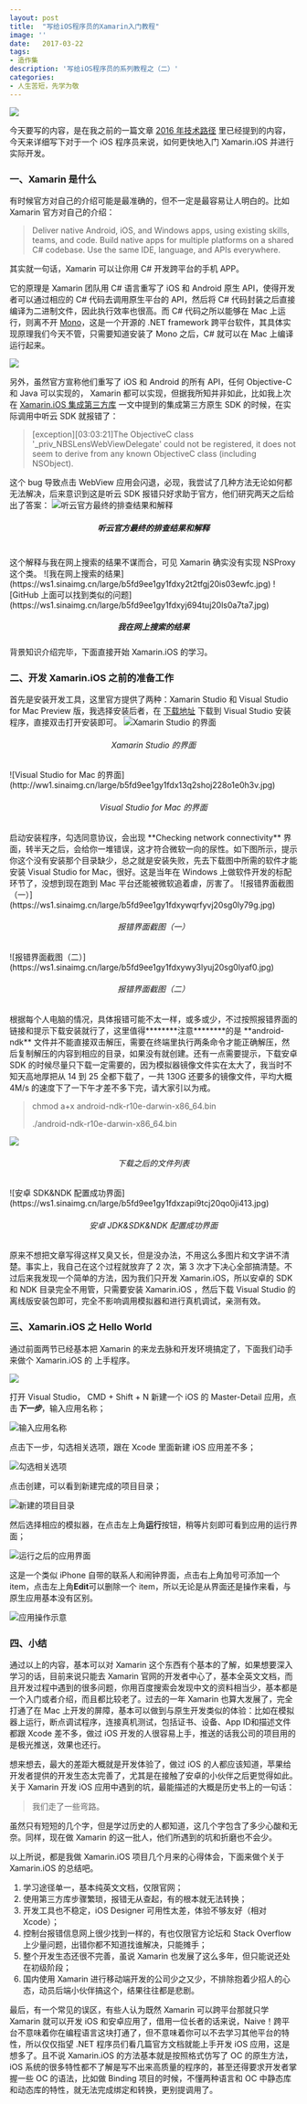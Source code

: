 ```yaml
---
layout: post
title:  "写给iOS程序员的Xamarin入门教程"
image: ''
date:   2017-03-22
tags:
- 造作集
description: '写给iOS程序员的系列教程之（二）'
categories:
- 人生苦短，先学为敬 
---
```


![](http://ww1.sinaimg.cn/large/b5fd9ee1gy1fdy9cq46rbj21w80uqnis.jpg)

今天要写的内容，是在我之前的一篇文章 [2016 年技术路径](http://pangxiangxiang.com/tech-path-of-2016/) 里已经提到的内容，今天来详细写下对于一个 iOS 程序员来说，如何更快地入门 Xamarin.iOS 并进行实际开发。

### 一、Xamarin 是什么

有时候官方对自己的介绍可能是最准确的，但不一定是最容易让人明白的。比如 Xamarin 官方对自己的介绍：

> Deliver native Android, iOS, and Windows apps, using existing skills, teams, and code.
Build native apps for multiple platforms on a shared C# codebase. Use the same IDE, language, and APIs everywhere.

其实就一句话，Xamarin 可以让你用 C# 开发跨平台的手机 APP。

它的原理是 Xamarin 团队用 C# 语言重写了 iOS 和 Android 原生 API，使得开发者可以通过相应的 C# 代码去调用原生平台的 API，然后将 C# 代码封装之后直接编译为二进制文件，因此执行效率也很高。而 C# 代码之所以能够在 Mac 上运行，则离不开 [Mono](http://www.mono-project.com/)，这是一个开源的 .NET framework 跨平台软件，其具体实现原理我们今天不管，只需要知道安装了 Mono 之后，C# 就可以在 Mac 上编译运行起来。

![](https://ws1.sinaimg.cn/large/b5fd9ee1gy1fdy0adtaxuj20r308l0tg.jpg)

另外，虽然官方宣称他们重写了 iOS 和 Android 的所有 API，任何 Objective-C 和 Java 可以实现的， Xamarin 都可以实现，但据我所知并非如此，比如我上次在 [Xamarin.iOS 集成第三方库](http://pangxiangxiang.com/Xamarin.iOS-Binding-Project/) 一文中提到的集成第三方原生 SDK 的时候，在实际调用中听云 SDK 就报错了：

> [exception][03:03:21]The ObjectiveC class '_priv_NBSLensWebViewDelegate' could not be registered, it does not seem to derive from any known ObjectiveC class (including NSObject).

这个 bug 导致点击 WebView 应用会闪退，必现，我尝试了几种方法无论如何都无法解决，后来意识到这是听云 SDK 报错只好求助于官方，他们研究两天之后给出了答案：
![听云官方最终的排查结果和解释](https://ws1.sinaimg.cn/large/b5fd9ee1gy1fdxykymgx1j20kj0k840r.jpg)
<h5 style="text-align:center;">听云官方最终的排查结果和解释</h5><br>
这个解释与我在网上搜索的结果不谋而合，可见 Xamarin 确实没有实现 NSProxy 这个类。
![我在网上搜索的结果](https://ws1.sinaimg.cn/large/b5fd9ee1gy1fdxy2t2tfgj20is03ewfc.jpg)
![GitHub 上面可以找到类似的问题](https://ws1.sinaimg.cn/large/b5fd9ee1gy1fdxyj694tuj20ls0a7ta7.jpg)
<h5 style="text-align:center;">我在网上搜索的结果</h5>
背景知识介绍完毕，下面直接开始 Xamarin.iOS 的学习。

### 二、开发 Xamarin.iOS 之前的准备工作

首先是安装开发工具，这里官方提供了两种：Xamarin Studio 和 Visual Studio for Mac Preview 版，我选择安装后者，在 [下载地址](https://developer.xamarin.com/visual-studio-mac/) 下载到 Visual Studio 安装程序，直接双击打开安装即可。
![Xamarin Studio 的界面](http://ww1.sinaimg.cn/large/b5fd9ee1gy1fdx11w97ysj21tk13aadx.jpg)
<h6 style="text-align:center;">Xamarin Studio 的界面</h6>
![Visual Studio for Mac 的界面](http://ww1.sinaimg.cn/large/b5fd9ee1gy1fdx13q2shoj228o1e0h3v.jpg)
<h6 style="text-align:center;">Visual Studio for Mac 的界面</h6>
启动安装程序，勾选同意协议，会出现 **Checking network connectivity** 界面，转半天之后，会给你一堆错误，这才符合微软一向的尿性。如下图所示，提示你这个没有安装那个目录缺少，总之就是安装失败，先去下载图中所需的软件才能安装 Visual Studio for Mac，很好。这是当年在 Windows 上做软件开发的标配环节了，没想到现在跑到 Mac 平台还能被微软追着虐，厉害了。
![报错界面截图（一）](https://ws1.sinaimg.cn/large/b5fd9ee1gy1fdxywqrfyvj20sg0ly79g.jpg)
<h6 style="text-align:center;">报错界面截图（一）</h6>
![报错界面截图（二）](https://ws1.sinaimg.cn/large/b5fd9ee1gy1fdxywy3lyuj20sg0lyaf0.jpg)
<h6 style="text-align:center;">报错界面截图（二）</h6>
根据每个人电脑的情况，具体报错可能不太一样，或多或少，不过按照报错界面的链接和提示下载安装就行了，这里值得********注意********的是 **android-ndk** 文件并不能直接双击解压，需要在终端里执行两条命令才能正确解压，然后复制解压的内容到相应的目录，如果没有就创建。还有一点需要提示，下载安卓 SDK 的时候尽量只下载一定需要的，因为模拟器镜像文件实在太大了，我当时不知天高地厚把从 14 到 25 全都下载了，一共 130G 还要多的镜像文件，平均大概 4M/s 的速度下了一下午才差不多下完，请大家引以为戒。

> chmod a+x android-ndk-r10e-darwin-x86_64.bin
> 
>
> ./android-ndk-r10e-darwin-x86_64.bin 

![](https://ws1.sinaimg.cn/large/b5fd9ee1gy1fdxzprmc4rj20mb0fm41j.jpg)
<h6 style="text-align:center;">下载之后的文件列表</h6>
![安卓 SDK&NDK 配置成功界面](https://ws1.sinaimg.cn/large/b5fd9ee1gy1fdxzapi9tcj20qo0ji413.jpg)
<h6 style="text-align:center;">安卓 JDK&SDK&NDK 配置成功界面</h6>

原来不想把文章写得这样又臭又长，但是没办法，不用这么多图片和文字讲不清楚。事实上，我自己在这个过程就放弃了 2 次，第 3 次才下决心全部搞清楚。不过后来我发现一个简单的方法，因为我们只开发 Xamarin.iOS，所以安卓的 SDK 和 NDK 目录完全不用管，只需要安装 Xamarin.iOS ，然后下载 Visual Studio 的离线版安装包即可，完全不影响调用模拟器和进行真机调试，亲测有效。

### 三、Xamarin.iOS 之 Hello World

通过前面两节已经基本把 Xamarin 的来龙去脉和开发环境搞定了，下面我们动手来做个 Xamarin.iOS 的 上手程序。

![](https://ws1.sinaimg.cn/large/b5fd9ee1gy1fdy2plv58nj20pj0ka77e.jpg)

打开 Visual Studio， CMD + Shift + N 新建一个 iOS 的 Master-Detail 应用，点击***下一步***，输入应用名称；

![输入应用名称](https://ws1.sinaimg.cn/large/b5fd9ee1gy1fdy2t3fxukj20p10i6dib.jpg)

点击下一步，勾选相关选项，跟在 Xcode 里面新建 iOS 应用差不多；

![勾选相关选项](https://ws1.sinaimg.cn/large/b5fd9ee1gy1fdy2tsz5cnj20p10i6abw.jpg)

点击创建，可以看到新建完成的项目目录；

![新建的项目目录](https://ws1.sinaimg.cn/large/b5fd9ee1gy1fdy2w7jk8gj214a0ikgsi.jpg)

然后选择相应的模拟器，在点击左上角**运行**按钮，稍等片刻即可看到应用的运行界面；

![运行之后的应用界面](https://ws1.sinaimg.cn/large/b5fd9ee1gy1fdy36ylzeoj20jt0legm2.jpg)

这是一个类似 iPhone 自带的联系人和闹钟界面，点击右上角加号可添加一个 item，点击左上角**Edit**可以删除一个 item，所以无论是从界面还是操作来看，与原生应用基本没有区别。

![应用操作示意](https://ws1.sinaimg.cn/large/b5fd9ee1gy1fdy349pb7sj20pv0lbgnu.jpg)

### 四、小结

通过以上的内容，基本可以对 Xamarin 这个东西有个基本的了解，如果想要深入学习的话，目前来说只能去 Xamarin 官网的开发者中心了，基本全英文文档，而且开发过程中遇到的很多问题，你用百度搜索会发现中文的资料相当少，基本都是一个入门或者介绍，而且都比较老了。过去的一年 Xamarin 也算大发展了，完全打通了在 Mac 上开发的屏障，基本可以做到与原生开发类似的体验：比如在模拟器上运行，断点调试程序，连接真机测试，包括证书、设备、App ID和描述文件都跟 Xcode 差不多，做过 iOS 开发的人很容易上手，推送的话我公司的项目用的是极光推送，效果也还行。

想来想去，最大的差距大概就是开发体验了，做过 iOS 的人都应该知道，苹果给开发者提供的开发生态太完善了，尤其是在接触了安卓的小伙伴之后更觉得如此。关于 Xamarin 开发 iOS 应用中遇到的坑，最能描述的大概是历史书上的一句话：

> 我们走了一些弯路。 

虽然只有短短的几个字，但是学过历史的人都知道，这几个字包含了多少心酸和无奈。同样，现在做 Xamarin 的这一批人，他们所遇到的坑和折磨也不会少。

以上所说，都是我做 Xamarin.iOS 项目几个月来的心得体会，下面来做个关于 Xamarin.iOS 的总结吧。

1. 学习途径单一，基本纯英文文档，仅限官网； 
2. 使用第三方库步骤繁琐，报错无从查起，有的根本就无法转换；
3. 开发工具也不稳定，iOS Designer 可用性太差，体验不够友好（相对 Xcode）；
4. 控制台报错信息网上很少找到一样的，有也仅限官方论坛和 Stack Overflow 上少量问题，出错你都不知道找谁解决，只能摊手；
5. 整个开发生态还很不完善，虽说 Xamarin 也发展了这么多年，但只能说还处在初级阶段；
6. 国内使用 Xamarin 进行移动端开发的公司少之又少，不排除抱着少招人的心态，动员后端小伙伴搞这个，结果往往都是悲剧。
 
最后，有一个常见的误区，有些人认为既然 Xamarin 可以跨平台那就只学 Xamarin 就可以开发 iOS 和安卓应用了，借用一位长者的话来说，Naive！跨平台不意味着你在编程语言这块打通了，但不意味着你可以不去学习其他平台的特性，所以仅仅指望 .NET 程序员们看几篇官方文档就能上手开发 iOS 应用，这是想多了。且不说 Xamarin.iOS 的方法基本就是按照格式仿写了 OC 的原生方法，iOS 系统的很多特性都不了解是写不出来高质量的程序的，甚至还得要求开发者掌握一些 OC 的语法，比如做 Binding 项目的时候，不懂两种语言和 OC 中静态库和动态库的特性，就无法完成绑定和转换，更别提调用了。
